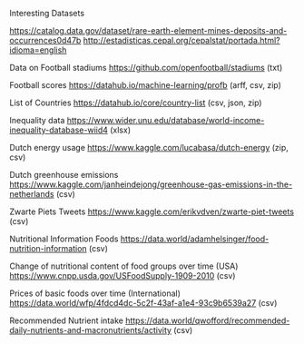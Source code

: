 Interesting Datasets

https://catalog.data.gov/dataset/rare-earth-element-mines-deposits-and-occurrences0d47b
http://estadisticas.cepal.org/cepalstat/portada.html?idioma=english

Data on Football stadiums
https://github.com/openfootball/stadiums (txt)

Football scores
https://datahub.io/machine-learning/profb (arff, csv, zip)

List of Countries
https://datahub.io/core/country-list (csv, json, zip)

Inequality data
https://www.wider.unu.edu/database/world-income-inequality-database-wiid4 (xlsx)

Dutch energy usage
https://www.kaggle.com/lucabasa/dutch-energy (zip, csv)

Dutch greenhouse emissions
https://www.kaggle.com/janheindejong/greenhouse-gas-emissions-in-the-netherlands (csv)

Zwarte Piets Tweets
https://www.kaggle.com/erikvdven/zwarte-piet-tweets (csv)

Nutritional Information Foods
https://data.world/adamhelsinger/food-nutrition-information (csv)

Change of nutritional content of food groups over time (USA)
https://www.cnpp.usda.gov/USFoodSupply-1909-2010 (csv)

Prices of basic foods over time (International)
https://data.world/wfp/4fdcd4dc-5c2f-43af-a1e4-93c9b6539a27 (csv)

Recommended Nutrient intake
https://data.world/qwofford/recommended-daily-nutrients-and-macronutrients/activity (csv)

